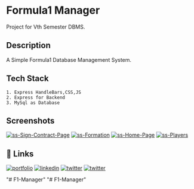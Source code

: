 # Formula1 Manager

Project for Vth Semester DBMS.

## Description

A Simple Formula1 Database Management System. 

## Tech Stack 

    1. Express HandleBars,CSS,JS
    2. Express for Backend 
    3. MySql as Database


## Screenshots


<a href="https://ibb.co/cYJxVNq"><img src="https://i.ibb.co/cYJxVNq/ss-Sign-Contract-Page.png" alt="ss-Sign-Contract-Page" border="0"></a> <a href="https://ibb.co/K2fym7p"><img src="https://i.ibb.co/K2fym7p/ss-Formation.png" alt="ss-Formation" border="0"></a> <a href="https://ibb.co/B3sK01v"><img src="https://i.ibb.co/B3sK01v/ss-Home-Page.png" alt="ss-Home-Page" border="0"></a> <a href="https://ibb.co/KW3yPt6"><img src="https://i.ibb.co/KW3yPt6/ss-Players.png" alt="ss-Players" border="0"></a>



## 🔗 Links
[![portfolio](https://img.shields.io/badge/my_GitHUb-000?style=for-the-badge&logo=ko-fi&logoColor=white)](https://github.com/dszvivian/)
[![linkedin](https://img.shields.io/badge/linkedin-0A66C2?style=for-the-badge&logo=linkedin&logoColor=white)](https://www.linkedin.com/in/dszvivian/)
[![twitter](https://img.shields.io/badge/twitter-1DA1F2?style=for-the-badge&logo=twitter&logoColor=white)](https://twitter.com/dszvivian)
[![twitter](https://img.shields.io/badge/instagram-C13584?style=for-the-badge&logo=instagram&logoColor=white)](https://www.instagram.com/dszvivian/)

"# F1-Manager" 
"# F1-Manager" 
